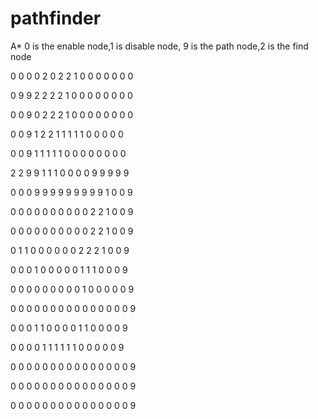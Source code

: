pathfinder
==========

A*  0 is the enable node,1 is disable node,
    9 is the path node,2 is the find node
    
0 0 0 0 2 0 2 2 1 0 0 0 0 0 0 0

0 9 9 2 2 2 2 1 0 0 0 0 0 0 0 0 

0 0 9 0 2 2 2 1 0 0 0 0 0 0 0 0 

0 0 9 1 2 2 1 1 1 1 1 0 0 0 0 0 

0 0 9 1 1 1 1 1 0 0 0 0 0 0 0 0 

2 2 9 9 1 1 1 0 0 0 0 9 9 9 9 9 

0 0 0 9 9 9 9 9 9 9 9 9 1 0 0 9 

0 0 0 0 0 0 0 0 0 0 2 2 1 0 0 9 

0 0 0 0 0 0 0 0 0 0 2 2 1 0 0 9 

0 1 1 0 0 0 0 0 0 2 2 2 1 0 0 9 

0 0 0 1 0 0 0 0 0 1 1 1 0 0 0 9 

0 0 0 0 0 0 0 0 0 1 0 0 0 0 0 9 

0 0 0 0 0 0 0 0 0 0 0 0 0 0 0 9 

0 0 0 1 1 0 0 0 0 1 1 0 0 0 0 9 

0 0 0 0 1 1 1 1 1 1 0 0 0 0 0 9 

0 0 0 0 0 0 0 0 0 0 0 0 0 0 0 9 

0 0 0 0 0 0 0 0 0 0 0 0 0 0 0 9 

0 0 0 0 0 0 0 0 0 0 0 0 0 0 0 9 
